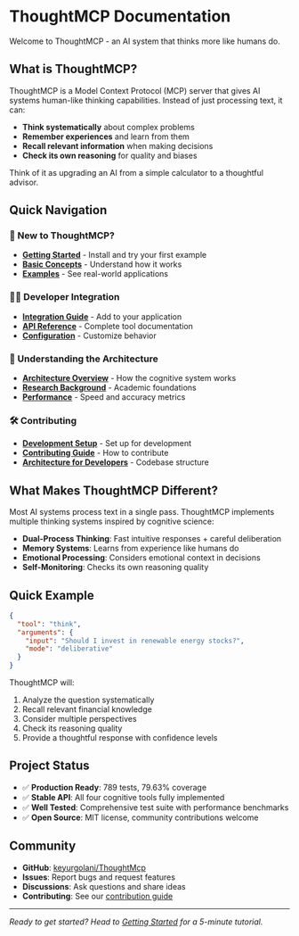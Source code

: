 # ThoughtMCP Documentation

Welcome to ThoughtMCP - an AI system that thinks more like humans do.

## What is ThoughtMCP?

ThoughtMCP is a Model Context Protocol (MCP) server that gives AI systems human-like thinking capabilities. Instead of just processing text, it can:

- **Think systematically** about complex problems
- **Remember experiences** and learn from them
- **Recall relevant information** when making decisions
- **Check its own reasoning** for quality and biases

Think of it as upgrading an AI from a simple calculator to a thoughtful advisor.

## Quick Navigation

### 🚀 New to ThoughtMCP?

- [**Getting Started**](getting-started/) - Install and try your first example
- [**Basic Concepts**](getting-started/basic-concepts.md) - Understand how it works
- [**Examples**](examples/) - See real-world applications

### 👩‍💻 Developer Integration

- [**Integration Guide**](guides/integration.md) - Add to your application
- [**API Reference**](api/) - Complete tool documentation
- [**Configuration**](guides/configuration.md) - Customize behavior

### 🧠 Understanding the Architecture

- [**Architecture Overview**](architecture/) - How the cognitive system works
- [**Research Background**](research/) - Academic foundations
- [**Performance**](research/benchmarks.md) - Speed and accuracy metrics

### 🛠️ Contributing

- [**Development Setup**](development/) - Set up for development
- [**Contributing Guide**](development/contributing.md) - How to contribute
- [**Architecture for Developers**](development/architecture.md) - Codebase structure

## What Makes ThoughtMCP Different?

Most AI systems process text in a single pass. ThoughtMCP implements multiple thinking systems inspired by cognitive science:

- **Dual-Process Thinking**: Fast intuitive responses + careful deliberation
- **Memory Systems**: Learns from experience like humans do
- **Emotional Processing**: Considers emotional context in decisions
- **Self-Monitoring**: Checks its own reasoning quality

## Quick Example

```json
{
  "tool": "think",
  "arguments": {
    "input": "Should I invest in renewable energy stocks?",
    "mode": "deliberative"
  }
}
```

ThoughtMCP will:

1. Analyze the question systematically
2. Recall relevant financial knowledge
3. Consider multiple perspectives
4. Check its reasoning quality
5. Provide a thoughtful response with confidence levels

## Project Status

- ✅ **Production Ready**: 789 tests, 79.63% coverage
- ✅ **Stable API**: All four cognitive tools fully implemented
- ✅ **Well Tested**: Comprehensive test suite with performance benchmarks
- ✅ **Open Source**: MIT license, community contributions welcome

## Community

- **GitHub**: [keyurgolani/ThoughtMcp](https://github.com/keyurgolani/ThoughtMcp)
- **Issues**: Report bugs and request features
- **Discussions**: Ask questions and share ideas
- **Contributing**: See our [contribution guide](development/contributing.md)

---

_Ready to get started? Head to [Getting Started](getting-started/) for a 5-minute tutorial._
